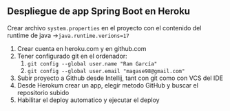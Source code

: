 
## Despliegue de app Spring Boot en Heroku
Crear archivo `system.properties` en el proyecto con el contenido del runtime de java ->``java.runtime.verions=17``
1. Crear cuenta en heroku.com y en github.com
2. Tener configurado git en el ordenador:
   1. `git config --global user.name "Ram García"`
   2. `git config --global user.email "magase98@gmail.com"`
3. Subir proyecto a Github desde Intellij, tant con git como con VCS del IDE
4. Desde Herokum crear un app, elegir metodo GitHub y buscar el repositorio subido
5. Habilitar el deploy automatico y ejecutar el deploy